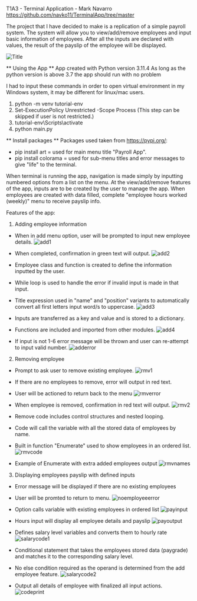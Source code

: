 T1A3 - Terminal Application - Mark Navarro
https://github.com/navko11/TerminalApp/tree/master

The project that I have decided to make is a replication of a simple payroll system.
The system will allow you to view/add/remove employees and input basic information of employees.
After all the inputs are declared with values, the result of the payslip of the employee will be displayed.


![Title](appscreenshots/Screenshot_1.jpg)


 ** Using the App **
App created with Python version 3.11.4
As long as the python version is above 3.7 the app should run with no problem

I had to input these commands in order to open virtual environment in my Windows system, it may be different for linux/mac users.
1. python -m venv tutorial-env              
2. Set-ExecutionPolicy Unrestricted -Scope Process (This step can be skipped if user is not restricted.)
3. tutorial-env\Scripts\activate
4. python main.py

** Install packages **
Packages used taken from https://pypi.org/:
- pip install art = used for main menu title "Payroll App".
- pip install colorama = used for sub-menu titles and error messages to give "life" to the terminal.

When terminal is running the app, navigation is made simply by inputting numbered options from a list on the menu.
At the view/add/remove features of the app, inputs are to be created by the user to manage the app.
When employees are created with data filled, complete "employee hours worked (weekly)" menu to receive payslip info.

Features of the app:

1. Adding employee information

- When in add menu option, user will be prompted to input new employee details.
![add1](appscreenshots/addemp.jpg)

- When completed, confirmation in green text will output.
![add2](appscreenshots/addemp1.jpg)

- Employee class and function is created to define the information inputted by the user.
- While loop is used to handle the error if invalid input is made in that input.
- Title expression used in "name" and "position" variants to automatically convert all first letters input word/s to uppercase.
![add3](appscreenshots/classemployee(add1).jpg)

- Inputs are transferred as a key and value and is stored to a dictionary.
- Functions are included and imported from other modules.
![add4](appscreenshots/classemployee(add2).jpg)

- If input is not 1-6 error message will be thrown and user can re-attempt to input valid number.
![adderror](appscreenshots/adderror.jpg)

2. Removing employee

- Prompt to ask user to remove existing employee.
![rmv1](appscreenshots/removeemp.jpg)

- If there are no employees to remove, error will output in red text.
- User will be actioned to return back to the menu
![rmverror](appscreenshots/error2.jpg)

- When employee is removed, confirmation in red text will output.
![rmv2](appscreenshots/removeemp2.jpg)

- Remove code includes control structures and nested looping.
- Code will call the variable with all the stored data of employees by name.
- Built in function "Enumerate" used to show employees in an ordered list.
![rmvcode](appscreenshots/rmvcode.jpg)

- Example of Enumerate with extra added employees output
![rmvnames](appscreenshots/rmvempnames.jpg)

3. Displaying employees payslip with defined inputs

- Error message will be displayed if there are no existing employees
- User will be promted to return to menu.
![noemployeeerror](appscreenshots/error3.jpg)

- Option calls variable with existing employees in ordered list
![payinput](appscreenshots/payslip.jpg)

- Hours input will display all employee details and payslip
![payoutput](appscreenshots/payslip2.jpg)

- Defines salary level variables and converts them to hourly rate
![salarycode1](appscreenshots/salarycalc.jpg)

- Conditional statement that takes the employees stored data (paygrade) and matches it to the corresponding salary level.
- No else condition required as the operand is determined from the add employee feature.
![salarycode2](appscreenshots/salarycalc2.jpg)

- Output all details of employee with finalized all input actions.
![codeprint](appscreenshots/salarycalc3.jpg)

